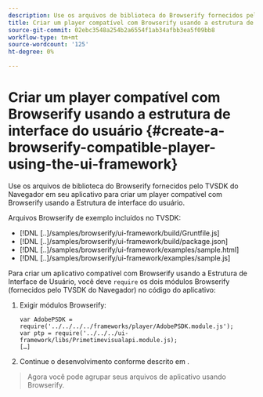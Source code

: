 ```yaml
---
description: Use os arquivos de biblioteca do Browserify fornecidos pelo TVSDK do Navegador em seu aplicativo para criar um player compatível com Browserify usando a Estrutura de interface do usuário.
title: Criar um player compatível com Browserify usando a estrutura de interface do usuário
source-git-commit: 02ebc3548a254b2a6554f1ab34afbb3ea5f09bb8
workflow-type: tm+mt
source-wordcount: '125'
ht-degree: 0%

---
```


# Criar um player compatível com Browserify usando a estrutura de interface do usuário {#create-a-browserify-compatible-player-using-the-ui-framework}

Use os arquivos de biblioteca do Browserify fornecidos pelo TVSDK do Navegador em seu aplicativo para criar um player compatível com Browserify usando a Estrutura de interface do usuário.

Arquivos Browserify de exemplo incluídos no TVSDK:

* [!DNL [..]/samples/browserify/ui-framework/build/Gruntfile.js]
* [!DNL [..]/samples/browserify/ui-framework/build/package.json]
* [!DNL [..]/samples/browserify/ui-framework/examples/sample.html]
* [!DNL [..]/samples/browserify/ui-framework/examples/sample.js]

Para criar um aplicativo compatível com Browserify usando a Estrutura de Interface de Usuário, você deve `require` os dois módulos Browserify (fornecidos pelo TVSDK do Navegador) no código do aplicativo:

1. Exigir módulos Browserify:

   ```
   var AdobePSDK = require('../../../../frameworks/player/AdobePSDK.module.js');  
   var ptp = require('../../../ui-framework/libs/Primetimevisualapi.module.js);  
   […]
   ```

1. Continue o desenvolvimento conforme descrito em [](../../../browser-tvsdk-2.4/getting-started/c-psdk-browser-tvsdk-2.4-create-a-basic-player/t-psdk-browser-tvsdk-2.4-create-basic-player-uif.md).
>Agora você pode agrupar seus arquivos de aplicativo usando Browserify.
